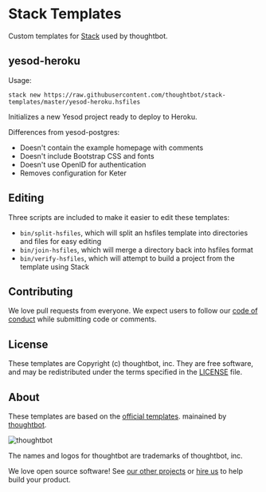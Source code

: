 # Stack Templates

Custom templates for [Stack] used by thoughtbot.

[Stack]: http://haskellstack.org

## yesod-heroku

Usage:

    stack new https://raw.githubusercontent.com/thoughtbot/stack-templates/master/yesod-heroku.hsfiles

Initializes a new Yesod project ready to deploy to Heroku.

Differences from yesod-postgres:

* Doesn't contain the example homepage with comments
* Doesn't include Bootstrap CSS and fonts
* Doesn't use OpenID for authentication
* Removes configuration for Keter

## Editing

Three scripts are included to make it easier to edit these templates:

* `bin/split-hsfiles`, which will split an hsfiles template into directories and
  files for easy editing
* `bin/join-hsfiles`, which will merge a directory back into hsfiles format
* `bin/verify-hsfiles`, which will attempt to build a project from the template
  using Stack

## Contributing

We love pull requests from everyone. We expect users to follow our
[code of conduct] while submitting code or comments.

[code of conduct]: https://thoughtbot.com/open-source-code-of-conduct

## License

These templates are Copyright (c) thoughtbot, inc. They are free software, and
may be redistributed under the terms specified in the [LICENSE] file.

[LICENSE]: /LICENSE

## About

These templates are based on the [official templates].
mainained by [thoughtbot].

![thoughtbot](https://thoughtbot.com/logo.png)

The names and logos for thoughtbot are trademarks of thoughtbot, inc.

We love open source software!
See [our other projects][community]
or [hire us][hire] to help build your product.

[thoughtbot]: https://thoughtbot.com
[official templates]: https://github.com/commercialhaskell/stack-templates
[community]: https://thoughtbot.com/community?utm_source=github
[hire]: https://thoughtbot.com/hire-us?utm_source=github
